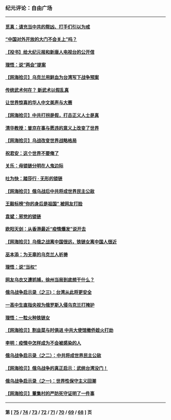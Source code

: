 ### 纪元评论：自由广场
---
#### [觅真：请充当中共的帮凶、打手们引以为戒](../../pages/nsc993/n13644228.md) 
#### [“中国对外开放的大门不会关上”吗？](../../pages/nsc993/n13644191.md) 
#### [【投书】给大纪元报和新唐人电视台的公开信](../../pages/nsc993/n13644124.md) 
#### [理悟：说“两会”提案](../../pages/nsc993/n13643927.md) 
#### [【网海拾贝】乌克兰用鲜血为台湾写下战争预案](../../pages/nsc993/n13643578.md) 
#### [传统武术何在？ 新武术以假乱真](../../pages/nsc993/n13641615.md) 
#### [让世界惊喜的华人中文美声与大赛](../../pages/nsc993/n13641647.md) 
#### [【网海拾贝】中共打拐是假，打击正义人士是真](../../pages/nsc993/n13641238.md) 
#### [清华教授：普京在事与愿违的意义上改变了世界](../../pages/nsc993/n13639019.md) 
#### [【网海拾贝】乌战改变世界战略格局](../../pages/nsc993/n13639171.md) 
#### [祝君安：这个世界不要俺了](../../pages/nsc993/n13638903.md) 
#### [关乐：母锁链分明在人鬼边际](../../pages/nsc993/n13637601.md) 
#### [吐为快：踏莎行 · 无形的锁链](../../pages/nsc993/n13637555.md) 
#### [【网海拾贝】俄乌战后中共将成世界民主公敌](../../pages/nsc993/n13636363.md) 
#### [王毅标榜“你的身后是祖国” 被网友打脸](../../pages/nsc993/n13636270.md) 
#### [袁斌：邪党的锁链](../../pages/nsc993/n13636247.md) 
#### [欧阳天剑：从香港最近“疫情爆发”说开去](../../pages/nsc993/n13633182.md) 
#### [【网海拾贝】乌俄之战离中国很远，铁链女离中国人很近](../../pages/nsc993/n13630325.md) 
#### [巫本添：为无辜的乌克兰人祈祷](../../pages/nsc993/n13629307.md) 
#### [理悟：说“当权”](../../pages/nsc993/n13629223.md) 
#### [网友乌衣又遭抓捕，徐州当局到底想干什么？](../../pages/nsc993/n13627859.md) 
#### [俄乌战争启示录（之三)：台湾从此将更安全](../../pages/nsc993/n13624562.md) 
#### [一高中生直指央视为俄罗斯入侵乌克兰打掩护](../../pages/nsc993/n13625704.md) 
#### [理悟：一粒火种铁链女](../../pages/nsc993/n13626011.md) 
#### [【网海拾贝】割韭菜与时俱进 中共大使馆撤侨趁火打劫](../../pages/nsc993/n13625514.md) 
#### [李明：疫情中怎样成为不会被感染的人](../../pages/nsc993/n13624890.md) 
#### [俄乌战争启示录（之二）：中共将成世界民主公敌](../../pages/nsc993/n13624452.md) 
#### [【网海拾贝】俄乌战争的真正启示：武统台湾没门！](../../pages/nsc993/n13623889.md) 
#### [俄乌战争启示录（之一)：世界性保守主义回潮](../../pages/nsc993/n13622554.md) 
#### [【网海拾贝】董集村的严防死守证明了一件事](../../pages/nsc993/n13621552.md) 

---
#### 第 [ [75](./75.md) / [74](./74.md) / [73](./73.md) / [72](./72.md) / [71](./71.md) / [70](./70.md) / [69](./69.md) / [68](./68.md) ] 页
